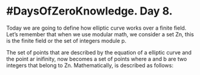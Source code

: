 # #DaysOfZeroKnowledge. Day 8.

Today we are going to define how elliptic curve works over a finite field. Let’s remember that when we use modular math, we consider a set Zn, this is the finite field or the set of integers module p. 

The set of points that are described by the equation of a elliptic curve and the point ar inifinity, now becomes a set of points where a and b are two integers that belong to Zn. Mathematically, is described as follows: 




